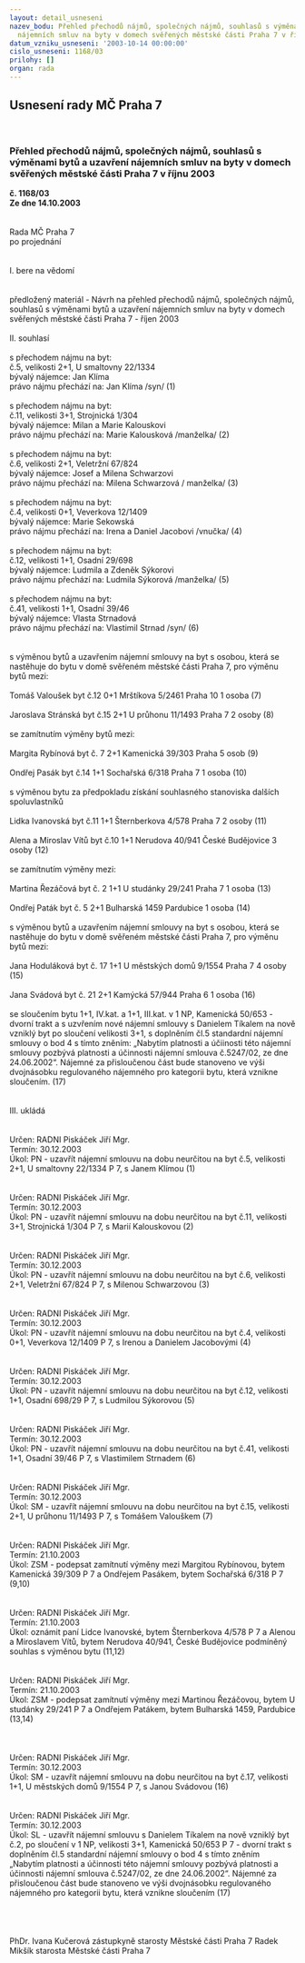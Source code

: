 ```yaml
---
layout: detail_usneseni
nazev_bodu: Přehled přechodů nájmů, společných nájmů, souhlasů s výměnami bytů a uzavření
  nájemních smluv na byty v domech svěřených městské části Praha 7 v říjnu 2003
datum_vzniku_usneseni: '2003-10-14 00:00:00'
cislo_usneseni: 1168/03
prilohy: []
organ: rada
---
```

<div id="ucUsn_pList" class="usn">
	<span><h2>Usnesení rady MČ Praha 7 </h2>
<br></span><div class="standBody">
<span><h3>Přehled přechodů nájmů, společných nájmů, souhlasů s výměnami bytů a uzavření nájemních smluv na byty v domech svěřených městské části Praha 7 v říjnu 2003</h3></span><div class="center">
		<strong>č. 1168/03</strong><br>
	</div>
<div class="center">
		<strong>Ze dne 14.10.2003</strong><br><br>
	</div>
<br>Rada MČ Praha 7<br>po projednání<br><br><br>I.	bere na vědomí<br><br> <br>předložený materiál - Návrh na přehled přechodů nájmů, společných nájmů, souhlasů s výměnami bytů a uzavření nájemních smluv na byty v domech svěřených městské části Praha 7 - říjen 2003<br><br>II.	souhlasí<br><br>s přechodem nájmu na byt:<br>č.5, velikosti 2+1, U smaltovny  22/1334<br>bývalý nájemce: Jan Klíma<br>právo nájmu přechází na: Jan Klíma /syn/                                                                                    (1)<br><br>s přechodem nájmu na byt:<br>č.11, velikosti 3+1, Strojnická 1/304<br>bývalý nájemce: Milan a Marie Kalouskovi<br>právo nájmu přechází na: Marie Kalousková  /manželka/                                                             (2)                                                                                     <br><br>s přechodem nájmu na byt:<br>č.6, velikosti  2+1, Veletržní 67/824<br>bývalý nájemce: Josef a Milena Schwarzovi<br>právo nájmu přechází na:  Milena Schwarzová / manželka/                                                          (3)                                                                            <br><br>s přechodem nájmu na byt:<br>č.4, velikosti 0+1, Veverkova 12/1409<br>bývalý nájemce: Marie Sekowská<br>právo nájmu přechází na: Irena a Daniel Jacobovi /vnučka/                                                          (4)                                                                                    <br><br>s přechodem nájmu na byt:<br>č.12, velikosti 1+1, Osadní 29/698<br>bývalý nájemce: Ludmila a Zdeněk Sýkorovi<br>právo nájmu přechází na: Ludmila Sýkorová /manželka/                                                               (5)                                                                  <br><br>s přechodem nájmu na byt: <br>č.41, velikosti 1+1, Osadní 39/46 <br>bývalý nájemce: Vlasta Strnadová<br>právo nájmu přechází na: Vlastimil Strnad /syn/                                                                           (6)                                                                                                     <br><br><br>s výměnou bytů a uzavřením  nájemní smlouvy na byt s osobou, která se nastěhuje do bytu v domě svěřeném městské části Praha 7, pro výměnu bytů mezi:<br><br>Tomáš Valoušek                       byt č.12       0+1      Mrštíkova 5/2461         Praha 10   1 osoba    (7)<br><br>Jaroslava Stránská                    byt č.15       2+1     U průhonu 11/1493        Praha 7     2 osoby   (8)<br><br>se zamítnutím výměny bytů mezi:<br><br>Margita Rybínová                     byt č. 7       2+1     Kamenická 39/303         Praha        5 osob     (9)<br><br>Ondřej Pasák                            byt č.14      1+1      Sochařská 6/318             Praha 7     1 osoba   (10)<br><br> s výměnou bytu za předpokladu získání souhlasného stanoviska dalších spoluvlastníků<br><br> Lidka Ivanovská                      byt č.11       1+1     Šternberkova 4/578        Praha 7     2 osoby   (11)<br>  <br>Alena a Miroslav Vítů              byt č.10       1+1     Nerudova 40/941  České Budějovice   3 osoby (12)<br>  <br>se zamítnutím výměny mezi:<br><br>Martina Řezáčová                    byt č. 2        1+1    U studánky 29/241           Praha 7      1 osoba (13)<br><br>Ondřej Paták                            byt č. 5         2+1    Bulharská 1459                Pardubice  1 osoba (14)<br> <br>s výměnou bytů a uzavřením nájemní smlouvy na byt s osobou, která se nastěhuje do bytu v domě svěřeném městské části Praha 7, pro výměnu bytů mezi:<br><br>Jana Hoduláková                   byt č. 17          1+1   U městských domů 9/1554  Praha 7   4 osoby (15)<br><br> Jana Svádová                        byt č. 21          2+1   Kamýcká 57/944                 Praha  6  1 osoba (16)    <br> <br>se sloučením bytu 1+1, IV.kat. a 1+1, III.kat. v 1 NP, Kamenická 50/653 - dvorní trakt a s uzvřením nové nájemní smlouvy s Danielem Tíkalem na nově vzniklý byt po sloučení velikosti 3+1, s doplněním čl.5 standardní nájemní smlouvy o bod 4  s tímto zněním: „Nabytím platnosti a účiinosti této nájemní smlouvy pozbývá platnosti a účinnosti nájemní smlouva č.5247/02, ze dne 24.06.2002“. Nájemné za přisloučenou část bude stanoveno ve výši dvojnásobku regulovaného nájemného pro kategorii bytu, která vznikne sloučením.    (17)<br><br><br>III.	ukládá <br><br> <br>Určen:	RADNI Piskáček Jiří Mgr.<br>Termín: 30.12.2003<br>Úkol:	PN - uzavřít nájemní smlouvu na dobu neurčitou na byt č.5, velikosti 2+1, U smaltovny 22/1334 P 7,  s Janem Klímou  (1)                              <br> <br><br>Určen:	RADNI Piskáček Jiří Mgr.<br>Termín: 30.12.2003<br>Úkol:	PN - uzavřít nájemní smlouvu na dobu neurčitou na byt č.11, velikosti 3+1, Strojnická 1/304 P 7, s Marií Kalouskovou  (2)<br> <br> <br>Určen:	RADNI Piskáček Jiří Mgr.<br>Termín: 30.12.2003<br>Úkol:	PN - uzavřít nájemní smlouvu na dobu neurčitou na byt č.6, velikosti 2+1, Veletržní 67/824 P 7, s Milenou Schwarzovou (3)<br> <br> <br>Určen:	RADNI Piskáček Jiří Mgr.<br>Termín: 30.12.2003<br>Úkol:	PN - uzavřít nájemní smlouvu na dobu neurčitou na byt č.4, velikosti 0+1, Veverkova 12/1409 P 7, s Irenou a Danielem Jacobovými (4)<br> <br> <br>Určen:	RADNI Piskáček Jiří Mgr.<br>Termín: 30.12.2003<br>Úkol:	PN - uzavřít nájemní smlouvu na dobu neurčitou na byt č.12, velikosti 1+1, Osadní 698/29 P 7, s Ludmilou Sýkorovou (5)<br> <br> <br>Určen:	RADNI Piskáček Jiří Mgr.<br>Termín: 30.12.2003<br>Úkol:	PN - uzavřít nájemní smlouvu na dobu neurčitou na byt č.41, velikosti 1+1, Osadní 39/46 P 7, s Vlastimilem Strnadem (6)<br> <br> <br>Určen:	RADNI Piskáček Jiří Mgr.<br>Termín: 30.12.2003<br>Úkol:	SM - uzavřít nájemní smlouvu na dobu neurčitou na byt č.15, velikosti 2+1, U průhonu 11/1493   P 7, s  Tomášem Valouškem (7)<br> <br><br>Určen:	RADNI Piskáček Jiří Mgr.<br>Termín: 21.10.2003<br>Úkol:	ZSM -  podepsat zamítnutí výměny mezi Margitou Rybínovou, bytem Kamenická 39/309 P 7 a Ondřejem Pasákem, bytem Sochařská 6/318 P 7 (9,10)<br> <br><br>Určen:	RADNI Piskáček Jiří Mgr.<br>Termín: 21.10.2003<br>Úkol:	oznámit paní Lidce Ivanovské, bytem Šternberkova 4/578 P 7 a Alenou a Miroslavem Vítů, bytem Nerudova 40/941, České Budějovice podmíněný souhlas s výměnou bytu (11,12)<br> <br><br>Určen:	RADNI Piskáček Jiří Mgr.<br>Termín: 21.10.2003<br>Úkol:	ZSM - podepsat zamítnutí výměny mezi Martinou Řezáčovou, bytem U studánky 29/241 P 7 a Ondřejem Patákem, bytem Bulharská 1459, Pardubice (13,14)<br> <br><br><br>Určen:	RADNI Piskáček Jiří Mgr.<br>Termín: 30.12.2003<br>Úkol:	SM - uzavřít nájemní smlouvu na dobu neurčitou na byt č.17, velikosti 1+1, U městských domů 9/1554 P 7, s Janou Svádovou  (16)<br> <br> <br>Určen:	RADNI Piskáček Jiří Mgr.<br>Termín: 30.12.2003<br>Úkol:	SL - uzavřít nájemní smlouvu s Danielem Tíkalem na nově vzniklý byt  č.2, po sloučení v 1 NP, velikosti 3+1,  Kamenická 50/653 P 7 - dvorní trakt  s doplněním čl.5 standardní nájemní smlouvy o bod 4 s tímto zněním „Nabytím platnosti a účinnosti této nájemní smlouvy pozbývá platnosti a účinnosti nájemní smlouva č.5247/02, ze dne 24.06.2002“.  Nájemné za přisloučenou část bude stanoveno ve výši dvojnásobku regulovaného nájemného pro kategorii bytu, která vznikne sloučením (17)<br> <br><br> <br>	<br>PhDr. Ivana Kučerová zástupkyně starosty Městské části Praha 7	 Radek Mikšík starosta Městské části Praha 7<br>	<br><br>
</div>
</div>